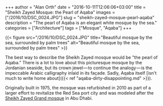 +++
author = "Alan Orth"
date = "2016-10-11T12:06:06+03:00"
title = "Sheikh Zayed Mosque: the Pearl of Aqaba"
images = ["/2016/10/DSC_0024.JPG"]
slug = "sheikh-zayed-mosque-pearl-aqaba"
description = "The pearl of Aqaba is an elegant white mosque by the sea."
categories = ["Architecture"]
tags = ["Mosque", "Aqaba"]
+++

{{< figure src="/2016/10/DSC_0024.JPG" title="Beautiful mosque by the sea, surrounded by palm trees" alt="Beautiful mosque by the sea, surrounded by palm trees" >}}

The best way to describe the Sheikh Zayed mosque would be "the pearl of Aqaba." There is a lot to love about this picturesque mosque by the Jordanian seaside, but its crown jewel — to continue the analogy — is the impeccable Arabic calligraphy inlaid in its façade. Sadly, Aqaba itself [isn't much to write home about]({{< ref "aqaba-dirty-disappointing.md" >}}).

<!--more-->

Originally built in 1975, the mosque was refurbished in 2010 as part of a larger effort to revitalize the Red Sea port city and was modeled after the [Sheikh Zayed Grand mosque](http://www.szgmc.gov.ae/en/) in Abu Dhabi.
